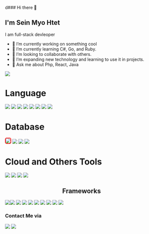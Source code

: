 d### Hi there 👋

## I'm Sein Myo Htet

   I am full-stack devleoper
<!--
**Ariford17/Ariford17** is a ✨ _special_ ✨ repository because its `README.md` (this file) appears on your GitHub profile.

Here are some ideas to get you started:
- 📫 How to reach me: seinmyo.smh178@gmail.com
- 😄 Pronouns: ...
- ⚡ Fun fact: ...
-->
- 🔭 I’m currently working on something cool
- 🌱 I’m currently learning C#, Go, and Ruby.
- 👯 I’m looking to collaborate with others.
- 🤔 I’m expanding new technology and learning to use it in projects.
- 💬 Ask me about Php, React, Java

<img src="https://github-readme-stats.vercel.app/api?username=Ariford17&show_icons=true&theme=tokyonight" />

<div class="container">
   <h1>Language</h1>
   <img src="https://img.shields.io/badge/PHP-777BB4?style=for-the-badge&logo=php&logoColor=white"/>
   <img src="https://img.shields.io/badge/Java-20232A?style=for-the-badge&logo=java&logoColor=white"/>
   <img src="https://img.shields.io/badge/TypeScript-007ACC?style=for-the-badge&logo=typescript&logoColor=white"/>
   <img src="https://img.shields.io/badge/JavaScript-323330?style=for-the-badge&logo=javascript&logoColor=F7DF1E"/>
   <img src="https://img.shields.io/badge/Python-FFD43B?style=for-the-badge&logo=python&logoColor=blue"/>
   <img src="https://img.shields.io/badge/HTML5-E34F26?style=for-the-badge&logo=html5&logoColor=white"/>
   <img src="https://img.shields.io/badge/%3C/%3E%20htmx-3D72D7?style=for-the-badge&logo=mysl&logoColor=white"/>
   <img src = "https://img.shields.io/badge/Node%20js-339933?style=for-the-badge&logo=nodedotjs&logoColor=white" />
</div>

<div class="container">
   <h1>Database</h1>
   <img src ="https://img.shields.io/badge/MongoDB-%234ea94b.svg?style=for-the-badge&logo=mongodb&logoColor=white" style="border: 2px solid red; border-radius: 5px;"/>
   <img src ="https://img.shields.io/badge/mysql-%2300f.svg?style=for-the-badge&logo=mysql&logoColor=white" />
   <img src ="https://img.shields.io/badge/postgres-%23316192.svg?style=for-the-badge&logo=postgresql&logoColor=white" />
   <img src ="https://img.shields.io/badge/MariaDB-003545?style=for-the-badge&logo=mariadb&logoColor=white" />
</div>


<div class="container">
   <h1>Cloud and Others Tools</h1>
   <img src ="https://img.shields.io/badge/Amazon_AWS-FF9900?style=for-the-badge&logo=amazonaws&logoColor=white" />
   <img src = "https://img.shields.io/badge/Google_Cloud-4285F4?style=for-the-badge&logo=google-cloud&logoColor=white" />
   <img src = "https://img.shields.io/badge/Kubernetes-3069DE?style=for-the-badge&logo=kubernetes&logoColor=white" />
   <img src = "https://img.shields.io/badge/Docker-2CA5E0?style=for-the-badge&logo=docker&logoColor=white" />
</div>




<div class="container">
   <h2 align="center">Frameworks</h2>
   <img src = "https://img.shields.io/badge/Laravel-FF2D20?style=for-the-badge&logo=laravel&logoColor=white" /><img src = "https://img.shields.io/badge/Django-092E20?style=for-the-badge&logo=django&logoColor=green" />
   <img src= "https://img.shields.io/badge/React-20232A?style=for-the-badge&logo=react&logoColor=61DAFB" />
   <img src="https://img.shields.io/badge/Vue%20js-35495E?style=for-the-badge&logo=vuedotjs&logoColor=4FC08D"/>
   <img src = "https://img.shields.io/badge/Express%20js-000000?style=for-the-badge&logo=express&logoColor=white" />
   
   <img src = "https://img.shields.io/badge/next%20js-000000?style=for-the-badge&logo=nextdotjs&logoColor=white" />
   <img src = "https://img.shields.io/badge/Apollo%20GraphQL-311C87?&style=for-the-badge&logo=Apollo%20GraphQL&logoColor=white" />
   <img src = "https://img.shields.io/badge/Bootstrap-563D7C?style=for-the-badge&logo=bootstrap&logoColor=white" />
   <img src = "https://img.shields.io/badge/Gatsby-663399?style=for-the-badge&logo=gatsby&logoColor=white" />
   <img src = "https://img.shields.io/badge/Deno-white?style=for-the-badge&logo=deno&logoColor=464647" />
</div>


<div class="container">
  <h3>Contact Me via</h3>
   <img src="https://img.shields.io/badge/Gmail-D14836?style=for-the-badge&logo=gmail&logoColor=white" />
   <img src="https://img.shields.io/badge/Telegram-2CA5E0?style=for-the-badge&logo=telegram&logoColor=white />
   <img src="https://img.shields.io/badge/X-000000?style=for-the-badge&logo=x&logoColor=white"/>
</div>

<!-- 🧑‍💻 Developer/Forums -->

<!-- 🎓 Education -->
